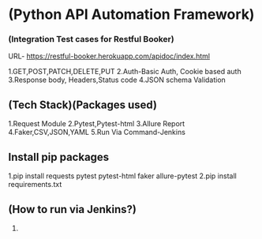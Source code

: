  # (Python API Automation Framework)

### (Integration Test cases for Restful Booker)

URL- https://restful-booker.herokuapp.com/apidoc/index.html


1.GET,POST,PATCH,DELETE,PUT
2.Auth-Basic Auth, Cookie based auth
3.Response body, Headers,Status code
4.JSON schema  Validation

## (Tech Stack)(Packages used)
1.Request Module
2.Pytest,Pytest-html
3.Allure Report
4.Faker,CSV,JSON,YAML
5.Run Via Command-Jenkins

## Install pip packages
1.pip install requests pytest pytest-html faker allure-pytest
2.pip install requirements.txt

## (How to run via Jenkins?)
1.